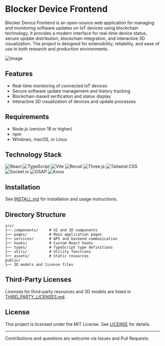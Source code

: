 # Blocker Device Frontend

Blocker Device Frontend is an open-source web application for managing and monitoring software updates on IoT devices using blockchain technology. It provides a modern interface for real-time device status, secure update distribution, blockchain integration, and interactive 3D visualization. The project is designed for extensibility, reliability, and ease of use in both research and production environments.

![Image](https://github.com/user-attachments/assets/4a1147c2-7f3e-4f20-ac97-b612e6eec8b7)

## Features

- Real-time monitoring of connected IoT devices
- Secure software update management and history tracking
- Blockchain-based verification and status display
- Interactive 3D visualization of devices and update processes


## Requirements

- Node.js (version 18 or higher)
- npm
- Windows, macOS, or Linux

## Technology Stack

<p align="left">
	<img src="https://img.shields.io/badge/React-20232A?style=for-the-badge&logo=react&logoColor=61DAFB" alt="React" />
	<img src="https://img.shields.io/badge/TypeScript-007ACC?style=for-the-badge&logo=typescript&logoColor=white" alt="TypeScript" />
	<img src="https://img.shields.io/badge/Vite-646CFF?style=for-the-badge&logo=vite&logoColor=FFD62E" alt="Vite" />
	<img src="https://img.shields.io/badge/Recoil-3578E5?style=for-the-badge&logo=recoil&logoColor=white" alt="Recoil" />
	<img src="https://img.shields.io/badge/Three.js-000000?style=for-the-badge&logo=three.js&logoColor=white" alt="Three.js" />
	<img src="https://img.shields.io/badge/Tailwind%20CSS-38B2AC?style=for-the-badge&logo=tailwind-css&logoColor=white" alt="Tailwind CSS" />
	<img src="https://img.shields.io/badge/Socket.io-010101?style=for-the-badge&logo=socket.io&logoColor=white" alt="Socket.io" />
	<img src="https://img.shields.io/badge/GSAP-88CE02?style=for-the-badge&logo=greensock&logoColor=white" alt="GSAP" />
	<img src="https://img.shields.io/badge/Axios-5A29E4?style=for-the-badge" alt="Axios" />
</p>

## Installation

See [INSTALL.md](./INSTALL.md) for installation and usage instructions.

## Directory Structure

```
src/
├── components/     # UI and 3D components
├── pages/          # Main application pages
├── services/       # API and backend communication
├── hooks/          # Custom React hooks
├── types/          # TypeScript type definitions
├── utils/          # Utility functions
├── assets/         # Static resources
public/
├── 3D models and license files
```

## Third-Party Licenses

Licenses for third-party resources and 3D models are listed in [THIRD_PARTY_LICENSES.md](./THIRD_PARTY_LICENSES.md).

## License

This project is licensed under the MIT License. See [LICENSE](./LICENSE) for details.

---

Contributions and questions are welcome via Issues and Pull Requests.
